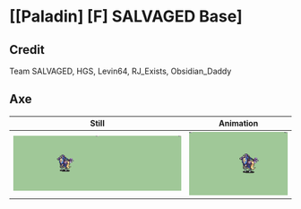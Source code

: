 # [\[Paladin\] \[F\] SALVAGED Base]

## Credit

Team SALVAGED, HGS, Levin64, RJ_Exists, Obsidian_Daddy
	
## Axe

| Still | Animation |
| :---: | :-------: |
| ![Axe still](./Axe_000.png) | ![Axe animation](./Axe.gif) |
